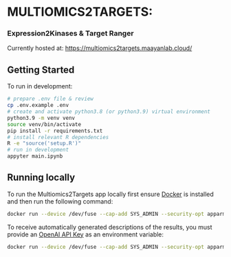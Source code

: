 # MULTIOMICS2TARGETS: 
### Expression2Kinases & Target Ranger

Currently hosted at: https://multiomics2targets.maayanlab.cloud/


## Getting Started
To run in development:
```bash
# prepare .env file & review
cp .env.example .env
# create and activate python3.8 (or python3.9) virtual environment
python3.9 -m venv venv
source venv/bin/activate
pip install -r requirements.txt
# install relevant R dependencies
R -e "source('setup.R')"
# run in development
appyter main.ipynb
```

## Running locally
To run the Multiomics2Targets app locally first ensure [Docker](https://www.docker.com/) is installed and then run the following command:
```bash
docker run --device /dev/fuse --cap-add SYS_ADMIN --security-opt apparmor:unconfined -p 5000:5000 -it maayanlab/x2ktr:0.1.05
```
To receive automatically generated descriptions of the results, you must provide an [OpenAI API Key](https://openai.com/index/openai-api/) as an environment variable:
```bash
docker run --device /dev/fuse --cap-add SYS_ADMIN --security-opt apparmor:unconfined -p 5000:5000 -e OPENAI_API_KEY=sk-… -it maayanlab/x2ktr:0.1.05
```

